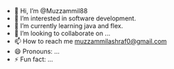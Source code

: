 - 👋 Hi, I’m @Muzzammil88
- 👀 I’m interested in software development.
- 🌱 I’m currently learning java and flex.
- 💞️ I’m looking to collaborate on ...
- 📫 How to reach me muzzammilashraf0@gmail.com 
- 😄 Pronouns: ...
- ⚡ Fun fact: ...

<!---
Muzzammil88/Muzzammil88 is a ✨ special ✨ repository because its `README.md` (this file) appears on your GitHub profile.
You can click the Preview link to take a look at your changes.
--->
